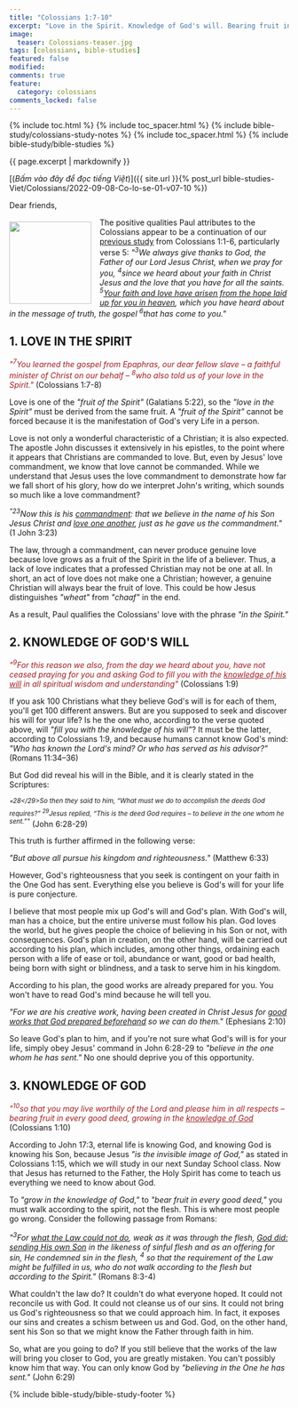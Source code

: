 ```yaml
---
title: "Colossians 1:7-10"
excerpt: "Love in the Spirit. Knowledge of God's will. Bearing fruit in good deed."
image:
  teaser: Colossians-teaser.jpg
tags: [colossians, bible-studies]
featured: false
modified:
comments: true
feature:
  category: colossians
comments_locked: false
---
```


{% include toc.html %}
{% include toc_spacer.html %}
{% include bible-study/colossians-study-notes %}
{% include toc_spacer.html %}
{% include bible-study/bible-studies %}

{{ page.excerpt | markdownify }}

[(<em>Bấm vào đây để đọc tiếng Việt</em>)]({{ site.url }}{% post_url bible-studies-Viet/Colossians/2022-09-08-Co-lo-se-01-v07-10 %})

Dear friends,

<div>
<p>
<img alt src="{{ site.url }}/assets/images/Colossians-teaser.jpg" style="border: 0px none; margin: 7px 15px 0px 0px; max-width: 100%; height: 148px; padding: 0px; float: left;">
The positive qualities Paul attributes to the Colossians appear to be a continuation of our <a href="{{ site.url }}/colossians/Colossians-01-v01-06/"><u>previous study</u></a> from Colossians 1:1-6, particularly verse 5: <i>"<sup>3</sup>We always give thanks to God, the Father of our Lord Jesus Christ, when we pray for you, <sup>4</sup>since we heard about your faith in Christ Jesus and the love that you have for all the saints. <sup>5</sup><u>Your faith and love have arisen from the hope laid up for you in heaven</u>, which you have heard about in the message of truth, the gospel <sup>6</sup>that has come to you."</i>
</p>
</div>

## 1. LOVE IN THE SPIRIT

<span style="color: rgb(159, 29, 33);">
<i>"<sup>7</sup>You learned the gospel from Epaphras, our dear fellow slave – a faithful minister of Christ on our behalf – <sup>8</sup>who also told us of your love in the Spirit."</i></span> (Colossians 1:7-8)

Love is one of the *"fruit of the Spirit"* (Galatians 5:22), so the *"love in the Spirit"* must be derived from the same fruit. A *"fruit of the Spirit"* cannot be forced because it is the manifestation of God's very Life in a person.

Love is not only a wonderful characteristic of a Christian; it is also expected. The apostle John discusses it extensively in his epistles, to the point where it appears that Christians are commanded to love. But, even by Jesus' love commandment, we know that love cannot be commanded. While we understand that Jesus uses the love commandment to demonstrate how far we fall short of his glory, how do we interpret John's writing, which sounds so much like a love commandment?

<i><sup>"23</sup>Now this is his <u>commandment</u>: that we believe in the name of his Son Jesus Christ and <u>love one another</u>, just as he gave us the commandment."</i> (1 John 3:23)

The law, through a commandment, can never produce genuine love because love grows as a fruit of the Spirit in the life of a believer. Thus, a lack of love indicates that a professed Christian may not be one at all. In short, an act of love does not make one a Christian; however, a genuine Christian will always bear the fruit of love. This could be how Jesus distinguishes *"wheat"* from *"chaaf"* in the end.

As a result, Paul qualifies the Colossians' love with the phrase *"in the Spirit."*

## 2. KNOWLEDGE OF GOD'S WILL

<span style="color: rgb(159, 29, 33);">
<i>"<sup>9</sup>For this reason we also, from the day we heard about you, have not ceased praying for you and asking God to fill you with the <u>knowledge of his will</u> in all spiritual wisdom and understanding"</i></span> (Colossians 1:9)

If you ask 100 Christians what they believe God's will is for each of them, you'll get 100 different answers. But are you supposed to seek and discover his will for your life? Is he the one who, according to the verse quoted above, will *"fill you with the knowledge of his will"*? It must be the latter, according to Colossians 1:9, and because humans cannot know God's mind: *"Who has known the Lord's mind? Or who has served as his advisor?"* (Romans 11:34–36)

But God did reveal his will in the Bible, and it is clearly stated in the Scriptures:

*"<sup>28</29>So then they said to him, “What must we do to accomplish the deeds God requires?” <sup>29</sup>Jesus replied, “This is the deed God requires – to believe in the one whom he sent.”"* (John 6:28-29)

This truth is further affirmed in the following verse:

*"But above all pursue his kingdom and righteousness."* (Matthew 6:33)

However, God's righteousness that you seek is contingent on your faith in the One God has sent. Everything else you believe is God's will for your life is pure conjecture.

I believe that most people mix up God's will and God's plan. With God's will, man has a choice, but the entire universe must follow his plan. God loves the world, but he gives people the choice of believing in his Son or not, with consequences. God's plan in creation, on the other hand, will be carried out according to his plan, which includes, among other things, ordaining each person with a life of ease or toil, abundance or want, good or bad health, being born with sight or blindness, and a task to serve him in his kingdom.

According to his plan, the good works are already prepared for you. You won't have to read God's mind because he will tell you.

*"For we are his creative work, having been created in Christ Jesus for <u>good works that God prepared beforehand</u> so we can do them."* (Ephesians 2:10)

So leave God's plan to him, and if you're not sure what God's will is for your life, simply obey Jesus' command in John 6:28-29 to *"believe in the one whom he has sent."* No one should deprive you of this opportunity.

## 3. KNOWLEDGE OF GOD

<span style="color: rgb(159, 29, 33);">
<i>"<sup>10</sup>so that you may live worthily of the Lord and please him in all respects – bearing fruit in every good deed, growing in the <u>knowledge of God</u></i></span> (Colossians 1:10)

According to John 17:3, eternal life is knowing God, and knowing God is knowing his Son, because Jesus *"is the invisible image of God,"* as stated in Colossians 1:15, which we will study in our next Sunday School class. Now that Jesus has returned to the Father, the Holy Spirit has come to teach us everything we need to know about God.

To *"grow in the knowledge of God,"* to *"bear fruit in every good deed,"* you must walk according to the spirit, not the flesh. This is where most people go wrong. Consider the following passage from Romans:

*"<sup>3</sup>For <u>what the Law could not do</u>, weak as it was through the flesh, <u>God did: sending His own Son</u> in the likeness of sinful flesh and as an offering for sin, He condemned sin in the flesh, <sup>4</sup> so that the requirement of the Law might be fulfilled in us, who do not walk according to the flesh but according to the Spirit."* (Romans 8:3-4)

What couldn't the law do? It couldn't do what everyone hoped. It could not reconcile us with God. It could not cleanse us of our sins. It could not bring us God's righteousness so that we could approach him. In fact, it exposes our sins and creates a schism between us and God. God, on the other hand, sent his Son so that we might know the Father through faith in him.

So, what are you going to do? If you still believe that the works of the law will bring you closer to God, you are greatly mistaken. You can't possibly know him that way. You can only know God by *"believing in the One he has sent."* (John 6:29)

{% include bible-study/bible-study-footer %}

